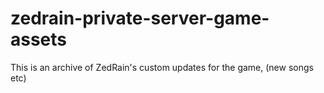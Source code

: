 # zedrain-private-server-game-assets

This is an archive of ZedRain's custom updates for the game, (new songs etc)
